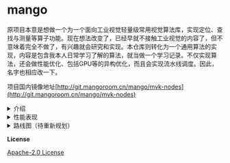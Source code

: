 # mango

原项目本意是想做一个为一个面向工业视觉轻量级常用视觉算法库，实现定位、查找与测量等算子功能。现在想法改变了，已经早就不接触工业视觉的内容了，但不意味着完全不做了，有兴趣就会研究和实现。本仓库则转化为一个通用算法的实现，内容是包含我本人日常学习了解的算法，就当做一个学习记录。不仅实现算法，还会做性能优化、包括GPU等的异构优化，而且会实现流水线调度。因此，名字也相应改一下。

项目国内镜像地址[http://git.mangoroom.cn/mango/mvk-nodes](http://git.mangoroom.cn/mango/mvk-nodes)

<details> <summary>介绍</summary>

## 博客记录

1. [有向无环图实现](https://blog.mangoeffect.net/cpp/dag)
2. [算法Graph框架使用介绍](https://blog.mangoeffect.net/cpp/graph-framework-1)

</details>

<details> <summary>性能表现</summary>
## 测试平台：

- Intel(R) Core(TM) i5-4210M CPU @ 2.60GHz
- ubuntu 20.04 lts
- gcc 9.3

## 中值滤波3x3

```
------------opencv mono median-filter3x3 benchmark-------------
640x480 cost 1 ms.
1280x720 cost 2 ms.
1280x960 cost 2 ms.
1920x1080 cost 3 ms.
1600x1200 cost 3 ms.
2048x1536 cost 2 ms.
2592x1944 cost 4 ms.
3264x2448 cost 7 ms.
3840x2160 cost 7 ms.
4224x3168 cost 11 ms.
5344x4106 cost 17 ms.
------------opencv rgb median-filter3x3 benchmark-------------
640x480 cost 1 ms.
1280x720 cost 2 ms.
1280x960 cost 3 ms.
1920x1080 cost 3 ms.
1600x1200 cost 1 ms.
2048x1536 cost 5 ms.
2592x1944 cost 8 ms.
3264x2448 cost 16 ms.
3840x2160 cost 15 ms.
4224x3168 cost 31 ms.
5344x4106 cost 54 ms.

-------------mvk-nodes filter mono median-filter3x3 benchenmark------------------
640x480 cost 0 ms.
1280x720 cost 0 ms.
1280x960 cost 0 ms.
1920x1080 cost 3 ms.
1600x1200 cost 1 ms.
2048x1536 cost 2 ms.
2592x1944 cost 2 ms.
3264x2448 cost 4 ms.
3840x2160 cost 4 ms.
4224x3168 cost 7 ms.
5344x4106 cost 11 ms.
-------------mvk-nodes filter rgb median-filter3x3 benchenmark------------------
640x480 cost 0 ms.
1280x720 cost 3 ms.
1280x960 cost 2 ms.
1920x1080 cost 5 ms.
1600x1200 cost 1 ms.
2048x1536 cost 12 ms.
2592x1944 cost 19 ms.
3264x2448 cost 30 ms.
3840x2160 cost 31 ms.
4224x3168 cost 50 ms.
5344x4106 cost 81 ms.
```

![median-filter3x3-benchmark](./doc/median-filter3x3-benchmark.png)

## 阈值化处理

### 二值化

```
-------------mvk-nodes filter threshold benchenmark------------------
640x480 cost 0.0908 ms.
1280x720 cost 0.1711 ms.
1280x960 cost 0.2034 ms.
1920x1080 cost 0.4087 ms.
1600x1200 cost 0.4867 ms.
2048x1536 cost 0.9005 ms.
2592x1944 cost 1.0191 ms.
3264x2448 cost 1.5688 ms.
3840x2160 cost 1.5972 ms.
4224x3168 cost 2.6267 ms.
5344x4106 cost 4.1337 ms.

------------opencv mono median-filter3x3 benchmark-------------
640x480 cost 0.134 ms.
1280x720 cost 0.0793 ms.
1280x960 cost 0.0732 ms.
1920x1080 cost 0.1653 ms.
1600x1200 cost 0.1183 ms.
2048x1536 cost 0.3897 ms.
2592x1944 cost 0.5908 ms.
3264x2448 cost 0.987 ms.
3840x2160 cost 1.0167 ms.
4224x3168 cost 1.6279 ms.
5344x4106 cost 2.7114 ms.
```
![threshold-benchmark](./doc/threshold-benchmark.png)

注：opencv版本为4.5.4

</details>

<details> <summary>路线图（待重新规划）</summary>

| 算法模块 | 状态 | 介绍 |
| --- | --- | ---- |
| [blob analysis[斑点分析]](https://github.com/mangosroom/machine-vision-algorithms-library/tree/master/src/blobdetect) | complete | [博客连接](https://mangoroom.cn/opencv/better-blob-detection-based-on-simepleblobdetector.html) |
| [caliper tool[卡尺工具]](https://github.com/mangosroom/machine-vision-algorithms-library/tree/master/src/caliper) | complete | - |
| [line fit[直线拟合]](https://github.com/mangosroom/machine-vision-algorithms-library/tree/master/src/linefit) | - | [博客链接](https://mangoroom.cn/opencv/mean-absolute-error-line-fit.html) |
| line search | - | - |
| circle fit | - | [博客链接](https://mangoroom.cn/opencv/mean-absolute-error-circle-fit.html) |
| circle search | - | - |
| template matching | - | - |
| N points calibration | - | - |
| distortion calibration | - | - |
| calib board calibration | - | - |
| calibration transfer | - | - |
| image filtering | box-filter、gaussion-filter、median-filter、threshold | - |
| location fix | - | - |
| camera map | - | - |
| Barcode reader | - | - |
| QR code reader | - | - |
| OCR | - | - |
| Preprocessing | - | - |

</details>


**License**

[ Apache-2.0 License](https://github.com/mangosroom/machine-vision-algorithms-library/blob/master/LICENSE)
